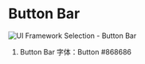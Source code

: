 # Button Bar

![UI Framework Selection - Button Bar](../imgs/ns_ui_framework/selection/Button_Bar.png)

1. Button Bar 字体：Button #868686
